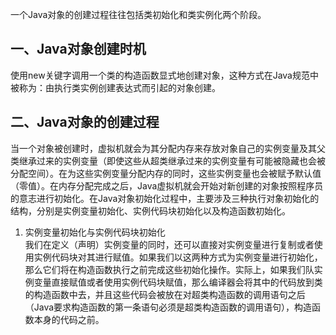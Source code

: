 一个Java对象的创建过程往往包括类初始化和类实例化两个阶段。  
## 一、Java对象创建时机  
使用new关键字调用一个类的构造函数显式地创建对象，这种方式在Java规范中被称为：由执行类实例创建表达式而引起的对象创建。
## 二、Java对象的创建过程
当一个对象被创建时，虚拟机就会为其分配内存来存放对象自己的实例变量及其父类继承过来的实例变量（即使这些从超类继承过来的实例变量有可能被隐藏也会被分配空间）。在为这些实例变量分配内存的同时，这些实例变量也会被赋予默认值（零值）。在内存分配完成之后，Java虚拟机就会开始对新创建的对象按照程序员的意志进行初始化。在Java对象初始化过程中，主要涉及三种执行对象初始化的结构，分别是实例变量初始化、实例代码块初始化以及构造函数初始化。  
1. 实例变量初始化与实例代码块初始化  
我们在定义（声明）实例变量的同时，还可以直接对实例变量进行复制或者使用实例代码块对其进行赋值。如果我们以这两种方式为实例变量进行初始化，那么它们将在构造函数执行之前完成这些初始化操作。实际上，如果我们队实例变量直接赋值或者使用实例代码块赋值，那么编译器会将其中的代码放到类的构造函数中去，并且这些代码会被放在对超类构造函数的调用语句之后（Java要求构造函数的第一条语句必须是超类构造函数的调用语句），构造函数本身的代码之前。